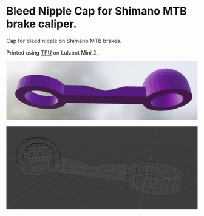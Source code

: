 # Bleed Nipple Cap for Shimano MTB brake caliper.

Cap for bleed nipple on Shimano MTB brakes.

Printed using [TPU](https://www.amazon.com/gp/product/B07BK3NLH3/ref=ppx_yo_dt_b_search_asin_title?ie=UTF8&psc=1) on Lulzbot Mini 2.

![Render](https://raw.githubusercontent.com/jastill/BleedNippleCap/main/images/RenderedImage.png)

![Wireframe](https://raw.githubusercontent.com/jastill/BleedNippleCap/main/images/Wireframe.png)
